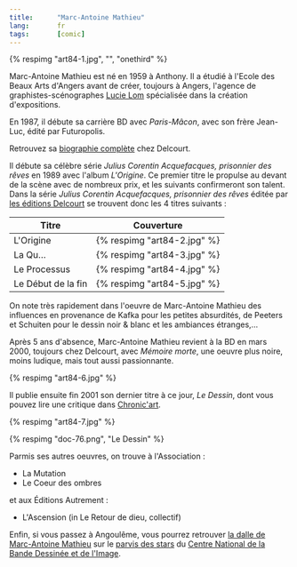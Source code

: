 ```yaml
---
title:      "Marc-Antoine Mathieu"
lang:       fr
tags:       [comic]
---
```


{% respimg "art84-1.jpg", "", "onethird" %}

Marc-Antoine Mathieu est né en 1959 à Anthony. Il a étudié à l'Ecole des Beaux Arts d'Angers avant de créer, toujours à Angers, l'agence de graphistes-scénographes [Lucie Lom](http://www.lucie-lom.fr/) spécialisée dans la création d'expositions.

En 1987, il débute sa carrière BD avec *Paris-Mâcon*, avec son frère Jean-Luc, édité par Futuropolis.

Retrouvez sa [biographie complète](http://www.editions-delcourt.fr/catalogueauteur.php3?id=90) chez Delcourt.

Il débute sa célèbre série *Julius Corentin Acquefacques, prisonnier des rêves* en 1989 avec l'album *L'Origine*. Ce premier titre le propulse au devant de la scène avec de nombreux prix, et les suivants confirmeront son talent. Dans la série *Julius Corentin Acquefacques, prisonnier des rêves* éditée par [les éditions Delcourt](http://www.editions-delcourt.fr/) se trouvent donc les 4 titres suivants :

| Titre              | Couverture                  |
|--------------------|-----------------------------|
| L'Origine          | {% respimg "art84-2.jpg" %} |
| La Qu…             | {% respimg "art84-3.jpg" %} |
| Le Processus       | {% respimg "art84-4.jpg" %} |
| Le Début de la fin | {% respimg "art84-5.jpg" %} |

On note très rapidement dans l'oeuvre de Marc-Antoine Mathieu des influences en provenance de Kafka pour les petites absurdités, de Peeters et Schuiten pour le dessin noir & blanc et les ambiances étranges,…

Après 5 ans d'absence, Marc-Antoine Mathieu revient à la BD en mars 2000, toujours chez Delcourt, avec *Mémoire morte*, une oeuvre plus noire, moins ludique, mais tout aussi passionnante.

{% respimg "art84-6.jpg" %}

Il publie ensuite fin 2001 son dernier titre à ce jour, *Le Dessin*, dont vous pouvez lire une critique dans [Chronic'art](http://www.chronicart.com/livres/livres_bd.php3?id=7149).

{% respimg "art84-7.jpg" %}

{% respimg "doc-76.png", "Le Dessin" %}

Parmis ses autres oeuvres, on trouve à l'Association :

- La Mutation
- Le Coeur des ombres

et aux Éditions Autrement :

- L'Ascension (in Le Retour de dieu, collectif)

Enfin, si vous passez à Angoulême, vous pourrez retrouver [la dalle de Marc-Antoine Mathieu](http://www.cnbdi.fr/gd_public/parvi/Dalle002.htm) sur le [parvis des stars](http://www.cnbdi.fr/gd_public/parvi/BATPARV.HTM) du [Centre National de la Bande Dessinée et de l'Image](http://www.cnbdi.fr/).
